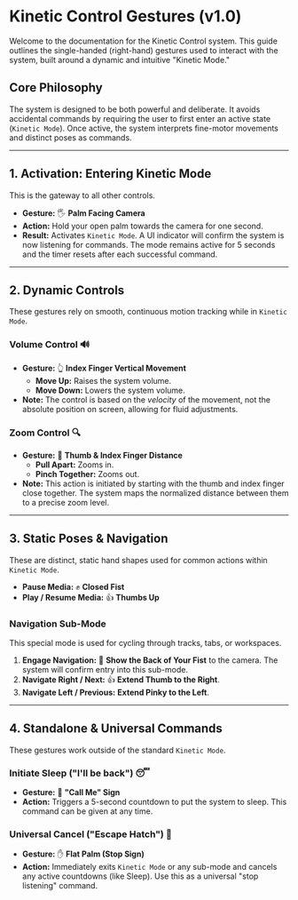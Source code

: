 # Kinetic Control Gestures (v1.0)

Welcome to the documentation for the Kinetic Control system. This guide outlines the single-handed (right-hand) gestures used to interact with the system, built around a dynamic and intuitive "Kinetic Mode."

## Core Philosophy

The system is designed to be both powerful and deliberate. It avoids accidental commands by requiring the user to first enter an active state (`Kinetic Mode`). Once active, the system interprets fine-motor movements and distinct poses as commands.

---

## 1. Activation: Entering Kinetic Mode

This is the gateway to all other controls.

* **Gesture:** 🖐️ **Palm Facing Camera**
* **Action:** Hold your open palm towards the camera for one second.
* **Result:** Activates `Kinetic Mode`. A UI indicator will confirm the system is now listening for commands. The mode remains active for 5 seconds and the timer resets after each successful command.

---

## 2. Dynamic Controls

These gestures rely on smooth, continuous motion tracking while in `Kinetic Mode`.

### Volume Control 🔊
* **Gesture:** 👆 **Index Finger Vertical Movement**
    * **Move Up:** Raises the system volume.
    * **Move Down:** Lowers the system volume.
* **Note:** The control is based on the *velocity* of the movement, not the absolute position on screen, allowing for fluid adjustments.

### Zoom Control 🔍
* **Gesture:** 🤏 **Thumb & Index Finger Distance**
    * **Pull Apart:** Zooms in.
    * **Pinch Together:** Zooms out.
* **Note:** This action is initiated by starting with the thumb and index finger close together. The system maps the normalized distance between them to a precise zoom level.

---

## 3. Static Poses & Navigation

These are distinct, static hand shapes used for common actions within `Kinetic Mode`.

* **Pause Media:** ✊ **Closed Fist**
* **Play / Resume Media:** 👍 **Thumbs Up**

### Navigation Sub-Mode
This special mode is used for cycling through tracks, tabs, or workspaces.

1.  **Engage Navigation:** 👊 **Show the Back of Your Fist** to the camera. The system will confirm entry into this sub-mode.
2.  **Navigate Right / Next:** 👍 **Extend Thumb to the Right**.
3.  **Navigate Left / Previous:** **Extend Pinky to the Left**.

---

## 4. Standalone & Universal Commands

These gestures work outside of the standard `Kinetic Mode`.

### Initiate Sleep ("I'll be back") 😴
* **Gesture:** 🤙 **"Call Me" Sign**
* **Action:** Triggers a 5-second countdown to put the system to sleep. This command can be given at any time.

### Universal Cancel ("Escape Hatch") 🛑
* **Gesture:** ✋ **Flat Palm (Stop Sign)**
* **Action:** Immediately exits `Kinetic Mode` or any sub-mode and cancels any active countdowns (like Sleep). Use this as a universal "stop listening" command.